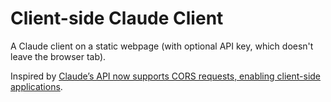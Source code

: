 # Client-side Claude Client
A Claude client on a static webpage (with optional API key, which doesn't leave the browser tab).

Inspired by [Claude’s API now supports CORS requests, enabling client-side applications].

[Claude’s API now supports CORS requests, enabling client-side applications]: https://simonwillison.net/2024/Aug/23/anthropic-dangerous-direct-browser-access/
